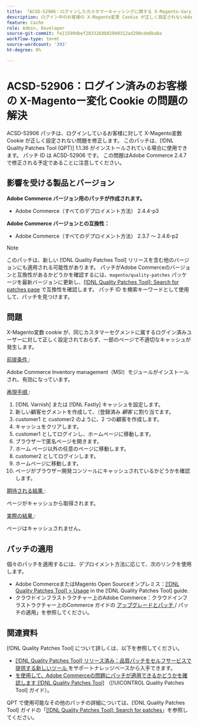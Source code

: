 ```yaml
---
title: 「ACSD-52906：ログインしたカスタマーキャッシングに関する X-Magento-Vary Cookie の問題の解決」
description: ログイン中のお客様の X-Magento変更 Cookie が正しく設定されないAdobe Commerceの問題を修正するには、ACSD-52906 パッチを適用してください。
feature: Cache
role: Admin, Developer
source-git-commit: fe11599dbef283326db029b0312ad290cde0ba0a
workflow-type: tm+mt
source-wordcount: '393'
ht-degree: 0%

---
```


# ACSD-52906：ログイン済みのお客様の X-Magentoー変化 Cookie の問題の解決

ACSD-52906 パッチは、ログインしているお客様に対して X-Magento変数 Cookie が正しく設定されない問題を修正します。 このパッチは、[!DNL Quality Patches Tool (QPT)] 1.1.36 がインストールされている場合に使用できます。 パッチ ID は ACSD-52906 です。 この問題はAdobe Commerce 2.4.7 で修正される予定であることに注意してください。

## 影響を受ける製品とバージョン

**Adobe Commerce バージョン用のパッチが作成されます。**

* Adobe Commerce（すべてのデプロイメント方法） 2.4.4-p3

**Adobe Commerce バージョンとの互換性：**

* Adobe Commerce（すべてのデプロイメント方法） 2.3.7 ～ 2.4.6-p2

>[!NOTE]
>
>このパッチは、新しい [!DNL Quality Patches Tool] リリースを含む他のバージョンにも適用される可能性があります。 パッチがAdobe Commerceのバージョンと互換性があるかどうかを確認するには、`magento/quality-patches` パッケージを最新バージョンに更新し、[[!DNL Quality Patches Tool]: Search for patches page](https://experienceleague.adobe.com/tools/commerce-quality-patches/index.html) で互換性を確認します。 パッチ ID を検索キーワードとして使用して、パッチを見つけます。

## 問題

X-Magento変数 cookie が、同じカスタマーセグメントに属するログイン済みユーザーに対して正しく設定されておらず、一部のページで不適切なキャッシュが発生します。

<u> 前提条件 </u>:

Adobe Commerce Inventory management（MSI）モジュールがインストールされ、有効になっています。

<u> 再現手順 </u>:

1. [!DNL Varnish] または [!DNL Fastly] キャッシュを設定します。
1. 新しい顧客セグメントを作成して、（登録済み *顧客* に割り当てます。
1. customer1 と customer2 のように、2 つの顧客を作成します。
1. キャッシュをクリアします。
1. customer1 としてログインし、ホームページに移動します。
1. ブラウザーで匿名ページを開きます。
1. ホーム ページ以外の任意のページに移動します。
1. customer2 としてログインします。
1. ホームページに移動します。
1. ページがブラウザー開発コンソールにキャッシュされているかどうかを確認します。

<u> 期待される結果 </u>:

ページがキャッシュから取得されます。

<u> 実際の結果 </u>:

ページはキャッシュされません。

## パッチの適用

個々のパッチを適用するには、デプロイメント方法に応じて、次のリンクを使用します。

* Adobe CommerceまたはMagento Open Sourceオンプレミス：[[!DNL Quality Patches Tool] > Usage](/help/tools/quality-patches-tool/usage.md) in the [!DNL Quality Patches Tool] guide.
* クラウドインフラストラクチャー上のAdobe Commerce：クラウドインフラストラクチャー上のCommerce ガイドの [ アップグレードとパッチ ](https://experienceleague.adobe.com/docs/commerce-cloud-service/user-guide/develop/upgrade/apply-patches.html)/ パッチの適用」を参照してください。

## 関連資料

[!DNL Quality Patches Tool] について詳しくは、以下を参照してください。

* [[!DNL Quality Patches Tool]  リリース済み：品質パッチをセルフサービスで提供する新しいツール ](https://experienceleague.adobe.com/en/docs/commerce-knowledge-base/kb/announcements/commerce-announcements/magento-quality-patches-released-new-tool-to-self-serve-quality-patches) をサポートナレッジベースから入手できます。
* [ を使用して、Adobe Commerceの問題にパッチが適用できるかどうかを確認します  [!DNL Quality Patches Tool]](/help/tools/quality-patches-tool/patches-available-in-qpt/check-patch-for-magento-issue-with-magento-quality-patches.md) （[!UICONTROL Quality Patches Tool] ガイド）。


QPT で使用可能なその他のパッチの詳細については、[!DNL Quality Patches Tool] ガイドの「[[!DNL Quality Patches Tool]: Search for patches](https://experienceleague.adobe.com/tools/commerce-quality-patches/index.html)」を参照してください。
